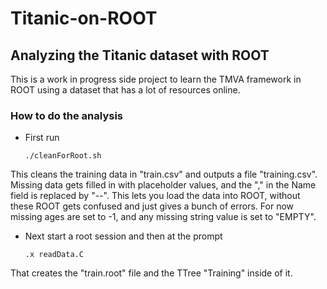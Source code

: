# Titanic-on-ROOT
## Analyzing the Titanic dataset with ROOT

This is a work in progress side project to learn the TMVA framework in ROOT using a dataset that has a lot of resources online.

### How to do the analysis
* First run

  `./cleanForRoot.sh`
  
This cleans the training data in "train.csv" and outputs a file "training.csv". Missing data gets filled in with placeholder values, and the "," in the Name field is replaced by "--". This lets you load the data into ROOT, without these ROOT gets confused and just gives a bunch of errors. For now missing ages are set to -1, and any missing string value is set to "EMPTY".

* Next start a root session and then at the prompt

  `.x readData.C`
  
That creates the "train.root" file and the TTree "Training" inside of it.
